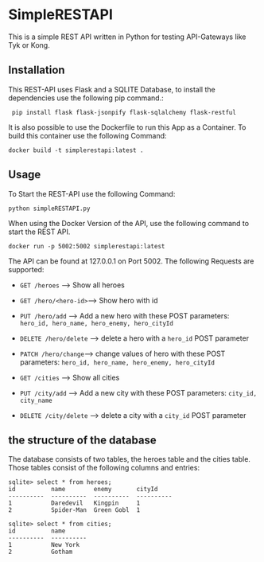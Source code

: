 # SimpleRESTAPI
This is a simple REST API written in Python for testing API-Gateways like Tyk or Kong.

## Installation
This REST-API uses Flask and a SQLITE Database, to install the dependencies use the following pip command.:
````
 pip install flask flask-jsonpify flask-sqlalchemy flask-restful
````

It is also possible to use the Dockerfile to run this App as a Container. To build this container use the following Command:
````
docker build -t simplerestapi:latest . 
````

## Usage
To Start the REST-API use the following Command:
````
python simpleRESTAPI.py
````
When using the Docker Version of the API, use the following command to start the REST API.
````
docker run -p 5002:5002 simplerestapi:latest
````

The API can be found at 127.0.0.1 on Port 5002. The following Requests are supported:
* `GET /heroes` --> Show all heroes 
* `GET /hero/<hero-id>`--> Show hero with id
* `PUT /hero/add` --> Add a new hero with these POST parameters: `hero_id, hero_name, hero_enemy, hero_cityId`
* `DELETE /hero/delete` --> delete a hero with a `hero_id` POST parameter
* `PATCH /hero/change`--> change values of hero with these POST parameters: `hero_id, hero_name, hero_enemy, hero_cityId`


* `GET /cities` --> Show all cities 
* `PUT /city/add` --> Add a new city with these POST parameters: `city_id, city_name`
* `DELETE /city/delete` --> delete a city with a `city_id` POST parameter


## the structure of the database
The database consists of two tables, the heroes table and the cities table. Those tables consist of the following columns and entries:
````
sqlite> select * from heroes;
id          name        enemy       cityId
----------  ----------  ----------  ----------
1           Daredevil   Kingpin     1
2           Spider-Man  Green Gobl  1

sqlite> select * from cities;
id          name
----------  ----------
1           New York
2           Gotham
````